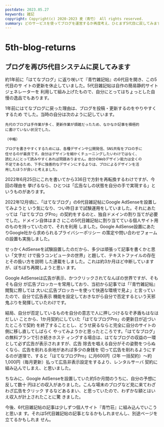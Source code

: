 ```yaml
---
postdate: 2023.05.27
keywords: 雑記
copyright: Copyright(c) 2020-2023 麦（青竹） All rights reserved.
summary: どのサービスを使ってブログを運営するか再度考え、ひとまず5代目に戻してみます。
---
```


# 5th-blog-returns

## ブログを再び5代目システムに戻してみます

約1年前に「はてなブログ」に返り咲いて『青竹雑記帖』の6代目を開き、この5代目のサ
イトの更新を休止していました。5代目雑記帖は自作の簡易静的サイトジェネレーターを
利用して組み上げたもので、自分にとってはちょっとした自慢の逸品でもあります。

1年前にはてなブログに戻った理由は、ブログを投稿・更新するのをやりやすくするため
でした。当時の自分は次のように記しています。

    先代のブログは手作業が多く、更新作業が煩雑だったため、なかなか記事を積極的
    に書けていない状況でした。
    
    （中略）
    
    ブログを書きやすくするためには、各種デザインや公開発信、SNS共有をプロの手に
    任せるのが最良です。自分はデザインを細かくチューニングしたいわけではなく、
    読む人にとって読みやすくあれば問題ありません。自分のWebデザイン能力は全くの
    不足であるため、下手に独善的なデザインにするよりは、プロによるデザインを活
    用したほうが良いと考えました。

2022年6月25日にこれを書いてから336日で方針を再転換するわけですが、今回の理由を
挙げるなら、ひとつは「広告なしの状態を自分の手で実現する」というものがあります。

2022年12月頃に、「はてなブログ」の6代目雑記帖にGoogle AdSenseを設置してみようと
いう気になり、つい昨日まで試験運用をしていました。それにあたっては「はてなブロ
グPro」の契約をするのと、独自ドメインの割り当てが必要でした。ドメイン自体はまさ
にこの5代目雑記帖に割り当てている個人サイト用のものを持っていたので、それを利用
しました。Google AdSense設置にあたりGoogle社から求められるプライバシーポリシー
の策定や問い合わせフォームの設置も実施しました。

せっかくAdSenseを試験設置したのだから、多少は頑張って記事を書くかと思い「文字だ
けで扱うコンピュータの世界」と題して、テキストファイルの存在とその扱い方を説明
した連載をしました。これは約3か月ほど中断していますが、ぼちぼち再開しようと思い
ます。

Google AdSenseは広告が表示、かつクリックされてなんぼの世界ですが、そもそも自分
が広告ブロッカーを常用しており、当初から記事では「『青竹雑記帖』閲覧に際しては
大いに広告ブロッカーを使って快適な環境で見よ」と言っていたので、自分で広告表示
機能を設定しておきながら自分で否定するという天邪鬼ぶりを発揮していたわけです。

結局、自分が否定しているものを自分の意志で人に押しつけるなぞ矛盾もはなはだしい
ことから、1か月契約にしていた「はてなブログPro」の更新日が近づいたところで契約
を終了することとし、どうせ戻るならと完全に自分のサイトの側に移し直してしばらく
やってみようかと思ったところです。「はてなブログ」の無料プランで引き続きホステ
ィングする場合は、はてなブログの収益の一環として必ず広告が表示されますが、広告
除去を唱える自分がその姿勢をつらぬくなら、広告を削れる余地があれば多少の身銭を
切って広告を削れるようにするのが道理で、すると「はてなブログPro」に月600円（2年
一括契約）～約1,000円（毎月更新）払って広告非表示設定をするより、レンタルサーバ
契約に組み込んでしまえ、と思いました。

ちなみに、Google AdSenseを設置していた約5か月間のうちに、自分の予想に反して数十
円ほどの収入がありました。こんな場末のブログなど見に来てわざわざ広告をクリック
するなどあるまい、と思っていたので、わずかな額とはいえ収入が計上されたことに驚
きました。

今後、6代目雑記帖の記事は少しずつ個人サイト『青竹荘』に組み込んでいこうと思いま
す。それは5代目雑記帖の記事となるかもしれませんし、別途ページを立てるかもしれま
せん。

